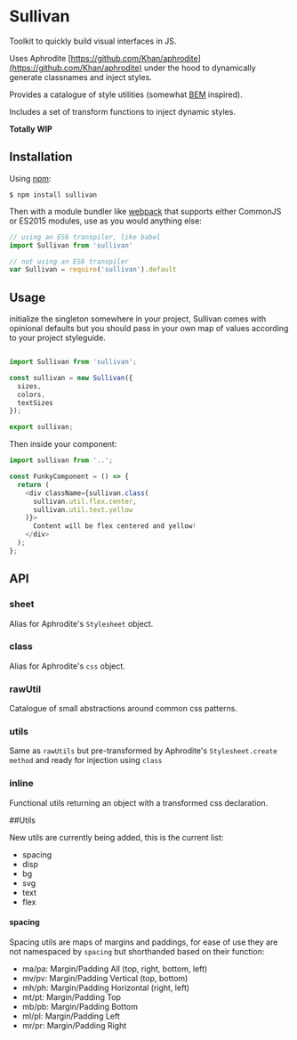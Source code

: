 Sullivan
===========

Toolkit to quickly build visual interfaces in JS.

Uses Aphrodite [https://github.com/Khan/aphrodite](https://github.com/Khan/aphrodite) under the hood to dynamically generate classnames and inject styles.

Provides a catalogue of style utilities (somewhat [BEM](https://en.bem.info/) inspired).

Includes a set of transform functions to inject dynamic styles.

**Totally WIP**

## Installation

Using [npm](https://www.npmjs.com/):

    $ npm install sullivan

Then with a module bundler like [webpack](https://webpack.github.io/) that supports either CommonJS or ES2015 modules, use as you would anything else:

```js
// using an ES6 transpiler, like babel
import Sullivan from 'sullivan'

// not using an ES6 transpiler
var Sullivan = require('sullivan').default
```

## Usage

initialize the singleton somewhere in your project, Sullivan comes with opinional defaults but you should pass in your own map of values according to your project styleguide.

```js

import Sullivan from 'sullivan';

const sullivan = new Sullivan({
  sizes,
  colors,
  textSizes
});

export sullivan;
```

Then inside your component:

```js
import sullivan from '..';

const FunkyComponent = () => {
  return (
    <div className={sullivan.class(
      sullivan.util.flex.center,
      sullivan.util.text.yellow
    )}>
      Content will be flex centered and yellow!
    </div>
  );
};
```

## API

### sheet
Alias for Aphrodite's `Stylesheet` object.

### class
Alias for Aphrodite's `css` object.

### rawUtil
Catalogue of small abstractions around common css patterns.

### utils
Same as `rawUtils` but pre-transformed by Aphrodite's `Stylesheet.create method` and ready for injection using `class`

### inline
Functional utils returning an object with a transformed css declaration.

##Utils

New utils are currently being added, this is the current list:
- spacing
- disp
- bg
- svg
- text
- flex

#### spacing
Spacing utils are maps of margins and paddings,
for ease of use they are not namespaced by `spacing` but shorthanded based on their function:
- ma/pa: Margin/Padding All (top, right, bottom, left)
- mv/pv: Margin/Padding Vertical (top, bottom)
- mh/ph: Margin/Padding Horizontal (right, left)
- mt/pt: Margin/Padding Top
- mb/pb: Margin/Padding Bottom
- ml/pl: Margin/Padding Left
- mr/pr: Margin/Padding Right


